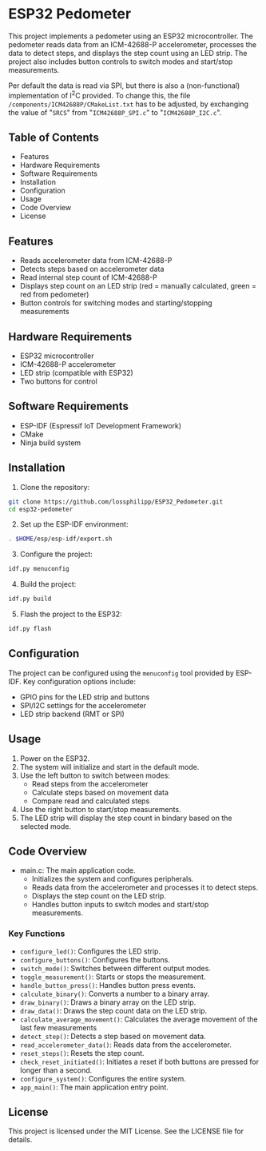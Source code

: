 # ESP32 Pedometer
This project implements a pedometer using an ESP32 microcontroller. The pedometer reads data from an ICM-42688-P accelerometer, processes the data to detect steps, and displays the step count using an LED strip. The project also includes button controls to switch modes and start/stop measurements.

Per default the data is read via SPI, but there is also a (non-functional) implementation of I<sup>2</sup>C provided. To change this, the file `/components/ICM42688P/CMakeList.txt` has to be adjusted, by exchanging the value of "`SRCS`" from "`ICM42688P_SPI.c`" to "`ICM42688P_I2C.c`".

## Table of Contents
* Features
* Hardware Requirements
* Software Requirements
* Installation
* Configuration
* Usage
* Code Overview
* License

## Features
* Reads accelerometer data from ICM-42688-P
* Detects steps based on accelerometer data
* Read internal step count of ICM-42688-P
* Displays step count on an LED strip (red = manually calculated, green = red from pedometer)
* Button controls for switching modes and starting/stopping measurements

## Hardware Requirements
* ESP32 microcontroller
* ICM-42688-P accelerometer
* LED strip (compatible with ESP32)
* Two buttons for control

## Software Requirements
* ESP-IDF (Espressif IoT Development Framework)
* CMake
* Ninja build system

## Installation
1. Clone the repository:
``` bash
git clone https://github.com/lossphilipp/ESP32_Pedometer.git
cd esp32-pedometer
```

2. Set up the ESP-IDF environment:
``` bash
. $HOME/esp/esp-idf/export.sh
```

3. Configure the project:
``` bash
idf.py menuconfig
```

4. Build the project:
``` bash
idf.py build
```

5. Flash the project to the ESP32:
``` bash
idf.py flash
```

## Configuration
The project can be configured using the `menuconfig` tool provided by ESP-IDF. Key configuration options include:
* GPIO pins for the LED strip and buttons
* SPI/I2C settings for the accelerometer
* LED strip backend (RMT or SPI)

## Usage
1. Power on the ESP32.
2. The system will initialize and start in the default mode.
3. Use the left button to switch between modes:
    * Read steps from the accelerometer
    * Calculate steps based on movement data
    * Compare read and calculated steps
4. Use the right button to start/stop measurements.
5. The LED strip will display the step count in bindary based on the selected mode.

## Code Overview
* main.c: The main application code.
    * Initializes the system and configures peripherals.
    * Reads data from the accelerometer and processes it to detect steps.
    * Displays the step count on the LED strip.
    * Handles button inputs to switch modes and start/stop measurements.

### Key Functions
* `configure_led()`: Configures the LED strip.
* `configure_buttons()`: Configures the buttons.
* `switch_mode()`: Switches between different output modes.
* `toggle_measurement()`: Starts or stops the measurement.
* `handle_button_press()`: Handles button press events.
* `calculate_binary()`: Converts a number to a binary array.
* `draw_binary()`: Draws a binary array on the LED strip.
* `draw_data()`: Draws the step count data on the LED strip.
* `calculate_average_movement()`: Calculates the average movement of the last few measurements
* `detect_step()`: Detects a step based on movement data.
* `read_accelerometer_data()`: Reads data from the accelerometer.
* `reset_steps()`: Resets the step count.
* `check_reset_initiated()`: Initiates a reset if both buttons are pressed for longer than a second.
* `configure_system()`: Configures the entire system.
* `app_main()`: The main application entry point.

## License
This project is licensed under the MIT License. See the LICENSE file for details.